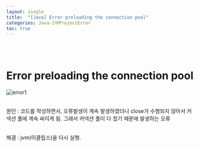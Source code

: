```yaml
---
layout: single
title:  "[Java] Error preloading the connection pool"
categories: Java-1차ProjectError
toc: true
---
```


<br/><br/>

# Error preloading the connection pool #

![error1](https:/images/2023-04-23-1차프로젝트오류/connection/Error%20preloading%20the%20connection%20pool.png)
<br/><br/>

원인 : 코드를 작성하면서, 오류발생이 계속 발생하였더니 close가 수행되지 않아서 커넥션 풀에 계속 싸이게 됨. 그래서 커넥션 풀이 다 찼기 때문에 발생하는 오류
<br/><br/>

해결 : jvm(이클립스)을 다시 실행. 
